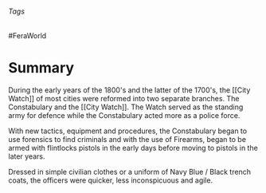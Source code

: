 ###### Tags

#FeraWorld

# Summary 
During the early years of the 1800's and the latter of the 1700's, the [[City Watch]] of most cities were reformed into two separate branches. The Constabulary and the [[City Watch]]. The Watch served as the standing army for defence while the Constabulary acted more as a police force.

With new tactics, equipment and procedures, the Constabulary began to use forensics to find criminals and with the use of Firearms, began to be armed with flintlocks pistols in the early days before moving to pistols in the later years.

Dressed in simple civilian clothes or a uniform of Navy Blue / Black trench coats, the officers were quicker, less inconspicuous and agile.